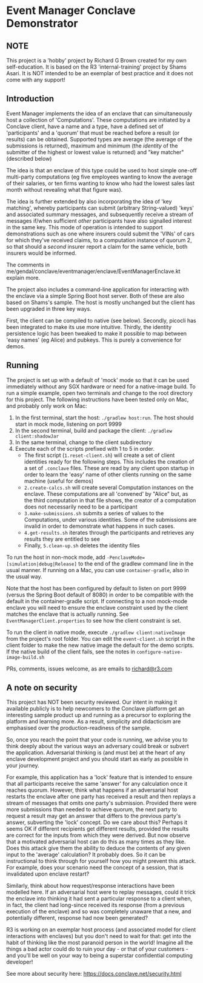 Event Manager Conclave Demonstrator
===================================

NOTE
----

This project is a 'hobby' project by Richard G Brown created for my own self-education. It is based on the R3 'internal-training' project by Shams Asari. It is NOT intended to be an exemplar of best practice and it does not come with any support!

Introduction
------------

Event Manager implements the idea of an enclave that can simultaneously host a collection of 'Computations'. These computations are initiated by a Conclave client, have a name and a type, have a defined set of 'participants' and a 'quorum' that must be reached before a result (or results) can be obtained. Supported types are average (the average of the submissions is returned), maximum and minimum (the _identity_ of the submitter of the highest or lowest value is returned) and "key matcher" (described below)

The idea is that an enclave of this type could be used to host simple one-off multi-party computations (eg five employees wanting to know the average of their salaries, or ten firms wanting to know who had the lowest sales last month without revealing what that figure was). 

The idea is further extended by also incorporating the idea of 'key matching', whereby participants can submit (arbitrary String-valued) 'keys' and associated summary messages, and subsequently receive a stream of messages if/when sufficient _other_ participants have also signalled interest in the same key. This mode of operation is intended to support demonstrations such as one where insurers could submit the 'VINs' of cars for which they've received claims, to a computation instance of quorum 2, so that should a _second_ insurer report a claim for the same vehicle, both insurers would be informed.

The comments in me/gendal/conclave/eventmanager/enclave/EventManagerEnclave.kt explain more.

The project also includes a command-line application for interacting with the enclave via a simple Spring Boot host server. Both of these are also based on Shams's sample.  The host is mostly unchanged but the client has been upgraded in three key ways.

First, the client can be compiled to native (see below). Secondly, picocli has been integrated to make its use more intuitive. Thirdly, the identity persistence logic has been tweaked to make it possible to map between 'easy names' (eg Alice) and pubkeys. This is purely a convenience for demos.

Running
-------

The project is set up with a default of 'mock' mode so that it can be used immediately without any SGX hardware or need for a native-image build.  To run a simple example, open two terminals and change to the root directory for this project. The following instructions have been tested only on Mac, and probably only work on Mac:

1. In the first terminal, start the host: `./gradlew host:run`. The host should start in mock mode, listening on port 9999
2. In the second terminal, build and package the client: `./gradlew client:shadowJar`
3. In the same terminal, change to the client subdirectory
4. Execute each of the scripts prefixed with 1 to 5 in order. 
    * The first script (`1.reset-client.sh`) will create a set of client identities ready for the following steps. This includes the creation of a set of `.conclave` files. These are read by any client upon startup in order to learn the 'easy' name of other clients running on the same machine (useful for demos)
    * `2.create-calcs.sh` will create several Computation instances on the enclave. These computations are all 'convened' by "Alice" but, as the third computation in that file shows, the creator of a computation does not necessarily need to be a participant
    * `3.make-submissions.sh` submits a series of values to the Computations, under various identities. Some of the submissions are invalid in order to demonstrate what happens in such cases.
    * `4.get-results.sh` iterates through the participants and retrieves any results they are entitled to see
    * Finally, `5.clean-up.sh` deletes the identity files
    
To run the host in non-mock mode, add `-PenclaveMode=[simulation|debug|Release]` to the end of the gradlew command line in the usual manner.  If running on a Mac, you can use `container-gradle`, also in the usual way.  

Note that the host has been configured by default to listen on port 9999 (versus the Spring Boot default of 8080) in order to be compatible with the default in the container-gradle script.  If connecting to a non mock-mode enclave you will need to ensure the enclave constraint used by the client matches the enclave that is actually running.  See `EventManagerClient.properties` to see how the client constraint is set.

To run the client in native mode, execute `./gradlew client:nativeImage` from the project's root folder. You can edit the `event-client.sh` script in the client folder to make the new native image the default for the demo scripts.  If the native build of the client fails, see the notes in `configure-native-image-build.sh`
    
PRs, comments, issues welcome, as are emails to richard@r3.com

A note on security
------------------

This project has NOT been security reviewed. Our intent in making it available publicly is to help newcomers to the Conclave platform get an interesting sample product up and running as a precursor to exploring the platform and learning more. As a result, simplicity and didacticism are emphasised over the production-readiness of the sample. 

So, once you reach the point that your code is running, we advise you to think deeply about the various ways an adversary could break or subvert the application. Adversarial thinking is (and must be) at the heart of any enclave development project and you should start as early as possible in your journey. 

For example, this application has a 'lock' feature that is intended to ensure that all participants receive the same 'answer' for any calculation once it reaches quorum. However, think what happens if an adversarial host restarts the enclave after one party has received a result and then replays a stream of messages that omits one party's submission. Provided there were more submissions than needed to achieve quorum, the next party to request a result may get an answer that differs to the previous party's answer, subverting the 'lock' concept. Do we care about this? Perhaps it seems OK if different recipients get different results, provided the results are correct for the inputs from which they were derived. But now observe that a motivated adversarial host can do this as many times as they like. Does this attack give them the ability to deduce the contents of any given input to the 'average' calculation? It probably does. So it can be instructional to think through for yourself how you might prevent this attack.  For example, does your scenario need the concept of a session, that is invalidated upon enclave restart? 

Similarly, think about how request/response interactions have been modelled here. If an adversarial host were to replay messages, could it trick the enclave into thinking it had sent a particular response to a client when, in fact, the client had long-since received its response (from a previous execution of the enclave) and so was completely unaware that a new, and potentially different, response had now been generated?

R3 is working on an exemplar host process (and associated model for client interactions with enclaves) but you don't need to wait for that: get into the habit of thinking like the most paranoid person in the world! Imagine all the things a bad actor could do to ruin your day - or that of your customers - and you'll be well on your way to being a superstar confidential computing developer!  

See more about security here: https://docs.conclave.net/security.html
